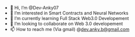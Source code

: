 - 👋 Hi, I’m @Dev-Anky07
- 👀 I’m interested in Smart Contracts and Neural Networks
- 🌱 I’m currently learning Full Stack Web3.0 Developement
- 💞️ I’m looking to collaborate on Web 3.0 developement
- 📫 How to reach me (Via gmail) @dev.anky.b@gmail.com

<!---
Dev-Anky07/Dev-Anky07 is a ✨ special ✨ repository because its `README.md` (this file) appears on your GitHub profile.
You can click the Preview link to take a look at your changes.
--->
